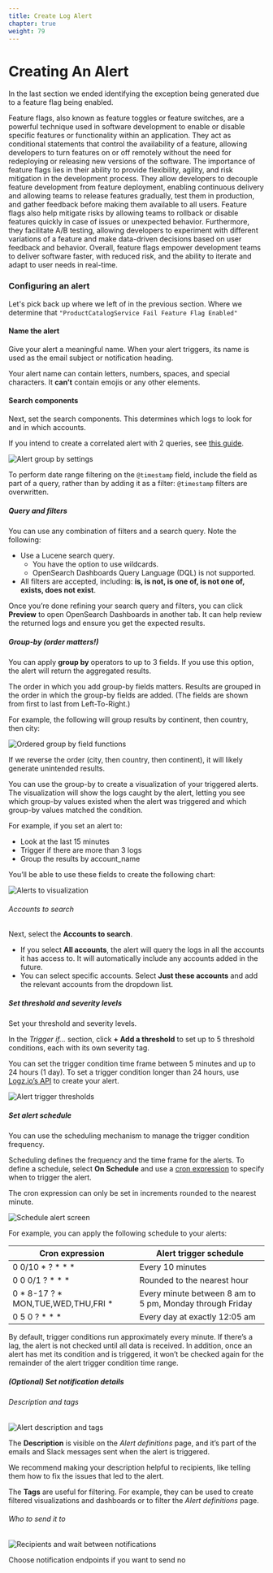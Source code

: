 ```yaml
---
title: Create Log Alert
chapter: true
weight: 79
---
```


# Creating An Alert

In the last section we ended identifying the exception being generated due to a feature flag being enabled.

Feature flags, also known as feature toggles or feature switches, are a powerful technique used in software development to enable or disable specific features or functionality within an application. They act as conditional statements that control the availability of a feature, allowing developers to turn features on or off remotely without the need for redeploying or releasing new versions of the software. The importance of feature flags lies in their ability to provide flexibility, agility, and risk mitigation in the development process. They allow developers to decouple feature development from feature deployment, enabling continuous delivery and allowing teams to release features gradually, test them in production, and gather feedback before making them available to all users. Feature flags also help mitigate risks by allowing teams to rollback or disable features quickly in case of issues or unexpected behavior. Furthermore, they facilitate A/B testing, allowing developers to experiment with different variations of a feature and make data-driven decisions based on user feedback and behavior. Overall, feature flags empower development teams to deliver software faster, with reduced risk, and the ability to iterate and adapt to user needs in real-time.

### Configuring an alert

Let's pick back up where we left of in the previous section. Where we determine that `"ProductCatalogService Fail Feature Flag Enabled"`

#### Name the alert

Give your alert a meaningful name. When your alert triggers, its name is used as the email subject or notification heading.

Your alert name can contain letters, numbers, spaces, and special characters. It **can’t** contain emojis or any other elements.

#### Search components

Next, set the search components. This determines which logs to look for and in which accounts.

If you intend to create a correlated alert with 2 queries, see [this guide](https://docs.logz.io/user-guide/alerts/correlated-alert/).

![Alert group by settings](https://dytvr9ot2sszz.cloudfront.net/logz-docs/alerts/alert-filter-component.gif)

To perform date range filtering on the `@timestamp` field, include the field as part of a query, rather than by adding it as a filter: `@timestamp` filters are overwritten.

##### Query and filters

You can use any combination of filters and a search query. Note the following:

- Use a Lucene search query.
  - You have the option to use wildcards.
  - OpenSearch Dashboards Query Language (DQL) is not supported.
- All filters are accepted, including: **is, is not, is one of, is not one of, exists, does not exist**.

Once you’re done refining your search query and filters, you can click **Preview** to open OpenSearch Dashboards in another tab. It can help review the returned logs and ensure you get the expected results.

##### Group-by (order matters!)

You can apply **group by** operators to up to 3 fields. If you use this option, the alert will return the aggregated results.

The order in which you add group-by fields matters. Results are grouped in the order in which the group-by fields are added. (The fields are shown from first to last from Left-To-Right.)

For example, the following will group results by continent, then country, then city:

![Ordered group by field functions](https://dytvr9ot2sszz.cloudfront.net/logz-docs/correlated-alerts/ordered-group-by_aug2021.png)

If we reverse the order (city, then country, then continent), it will likely generate unintended results.

You can use the group-by to create a visualization of your triggered alerts. The visualization will show the logs caught by the alert, letting you see which group-by values existed when the alert was triggered and which group-by values matched the condition.

For example, if you set an alert to:

- Look at the last 15 minutes
- Trigger if there are more than 3 logs
- Group the results by account_name

You’ll be able to use these fields to create the following chart:

![Alerts to visualization](https://dytvr9ot2sszz.cloudfront.net/logz-docs/correlated-alerts/group-by-visualize.png)

###### Accounts to search

Next, select the **Accounts to search**.

- If you select **All accounts**, the alert will query the logs in all the accounts it has access to. It will automatically include any accounts added in the future.
- You can select specific accounts. Select **Just these accounts** and add the relevant accounts from the dropdown list.

##### Set threshold and severity levels

Set your threshold and severity levels.

In the _Trigger if..._ section, click **\+ Add a threshold** to set up to 5 threshold conditions, each with its own severity tag.

You can set the trigger condition time frame between 5 minutes and up to 24 hours (1 day). To set a trigger condition longer than 24 hours, use [Logz.io’s API](https://docs.logz.io/api/#operation/createAlert) to create your alert.

![Alert trigger thresholds](https://dytvr9ot2sszz.cloudfront.net/logz-docs/alerts/alerts--trigger-settings_aug2021.png)

##### Set alert schedule

You can use the scheduling mechanism to manage the trigger condition frequency.

Scheduling defines the frequency and the time frame for the alerts. To define a schedule, select **On Schedule** and use a [cron expression](https://www.freeformatter.com/cron-expression-generator-quartz.html) to specify when to trigger the alert.

The cron expression can only be set in increments rounded to the nearest minute.

![Schedule alert screen](https://dytvr9ot2sszz.cloudfront.net/logz-docs/alerts/schedule-alert.png)

For example, you can apply the following schedule to your alerts:

| Cron expression                       | Alert trigger schedule                                   |
| ------------------------------------- | -------------------------------------------------------- |
| 0 0/10 \* ? \* \* \*                  | Every 10 minutes                                         |
| 0 0 0/1 ? \* \* \*                    | Rounded to the nearest hour                              |
| 0 \* 8-17 ? \* MON,TUE,WED,THU,FRI \* | Every minute between 8 am to 5 pm, Monday through Friday |
| 0 5 0 ? \* \* \*                      | Every day at exactly 12:05 am                            |

By default, trigger conditions run approximately every minute. If there’s a lag, the alert is not checked until all data is received. In addition, once an alert has met its condition and is triggered, it won’t be checked again for the remainder of the alert trigger condition time range.

##### _(Optional)_ Set notification details

###### Description and tags

![Alert description and tags](https://dytvr9ot2sszz.cloudfront.net/logz-docs/alerts/description-and-tags_aug2021.png)

The **Description** is visible on the _Alert definitions_ page, and it’s part of the emails and Slack messages sent when the alert is triggered.

We recommend making your description helpful to recipients, like telling them how to fix the issues that led to the alert.

The **Tags** are useful for filtering. For example, they can be used to create filtered visualizations and dashboards or to filter the _Alert definitions_ page.

###### Who to send it to

![Recipients and wait between notifications](https://dytvr9ot2sszz.cloudfront.net/logz-docs/alerts/recipients-and-wait_aug2021.png)

Choose notification endpoints if you want to send no
